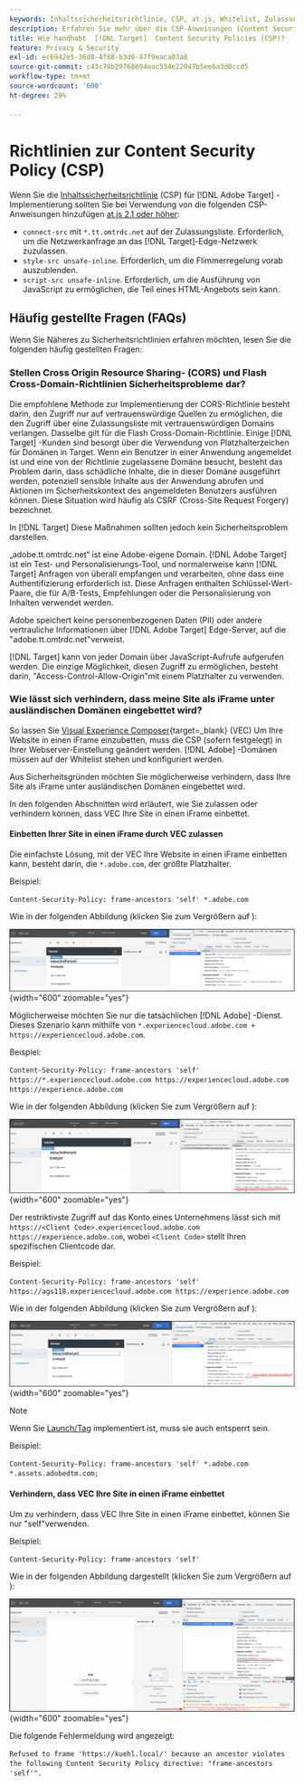 ```yaml
---
keywords: Inhaltssicherheitsrichtlinie, CSP, at.js, Whitelist, Zulassungsliste, Flackern, Vorab-Ausblenden, Vorab-Ausblenden, Vorab-Ausblenden, Inhaltssicherheitsrichtlinie, iFrame, iFrame
description: Erfahren Sie mehr über die CSP-Anweisungen (Content Security Policy), die Sie bei Verwendung von [!DNL Adobe Target].
title: Wie handhabt  [!DNL Target]  Content Security Policies (CSP)?
feature: Privacy & Security
exl-id: ec6942e5-36d8-4f88-b3d6-47f9eaca03a8
source-git-commit: c43c79b29768694eac534e22047b5ee6a3d0ccd5
workflow-type: tm+mt
source-wordcount: '600'
ht-degree: 29%

---
```


# Richtlinien zur Content Security Policy (CSP)

Wenn Sie die [Inhaltssicherheitsrichtlinie](https://de.wikipedia.org/wiki/Content_Security_Policy) (CSP) für [!DNL Adobe Target] -Implementierung sollten Sie bei Verwendung von die folgenden CSP-Anweisungen hinzufügen [at.js 2.1 oder höher](../../implement/client-side/atjs/target-atjs-versions.md):

* `connect-src` mit `*.tt.omtrdc.net` auf der Zulassungsliste. Erforderlich, um die Netzwerkanfrage an das [!DNL Target]-Edge-Netzwerk zuzulassen.
* `style-src unsafe-inline`. Erforderlich, um die Flimmerregelung vorab auszublenden.
* `script-src unsafe-inline`. Erforderlich, um die Ausführung von JavaScript zu ermöglichen, die Teil eines HTML-Angebots sein kann.

## Häufig gestellte Fragen (FAQs)

Wenn Sie Näheres zu Sicherheitsrichtlinien erfahren möchten, lesen Sie die folgenden häufig gestellten Fragen:

### Stellen Cross Origin Resource Sharing- (CORS) und Flash Cross-Domain-Richtlinien Sicherheitsprobleme dar?

Die empfohlene Methode zur Implementierung der CORS-Richtlinie besteht darin, den Zugriff nur auf vertrauenswürdige Quellen zu ermöglichen, die den Zugriff über eine Zulassungsliste mit vertrauenswürdigen Domains verlangen. Dasselbe gilt für die Flash Cross-Domain-Richtlinie. Einige [!DNL Target] -Kunden sind besorgt über die Verwendung von Platzhalterzeichen für Domänen in Target. Wenn ein Benutzer in einer Anwendung angemeldet ist und eine von der Richtlinie zugelassene Domäne besucht, besteht das Problem darin, dass schädliche Inhalte, die in dieser Domäne ausgeführt werden, potenziell sensible Inhalte aus der Anwendung abrufen und Aktionen im Sicherheitskontext des angemeldeten Benutzers ausführen können. Diese Situation wird häufig als CSRF (Cross-Site Request Forgery) bezeichnet.

In [!DNL Target] Diese Maßnahmen sollten jedoch kein Sicherheitsproblem darstellen.

„adobe.tt.omtrdc.net“ ist eine Adobe-eigene Domain. [!DNL Adobe Target] ist ein Test- und Personalisierungs-Tool, und normalerweise kann [!DNL Target] Anfragen von überall empfangen und verarbeiten, ohne dass eine Authentifizierung erforderlich ist. Diese Anfragen enthalten Schlüssel-Wert-Paare, die für A/B-Tests, Empfehlungen oder die Personalisierung von Inhalten verwendet werden.

Adobe speichert keine personenbezogenen Daten (PII) oder andere vertrauliche Informationen über [!DNL Adobe Target] Edge-Server, auf die &quot;adobe.tt.omtrdc.net&quot;verweist.

[!DNL Target] kann von jeder Domain über JavaScript-Aufrufe aufgerufen werden. Die einzige Möglichkeit, diesen Zugriff zu ermöglichen, besteht darin, &quot;Access-Control-Allow-Origin&quot;mit einem Platzhalter zu verwenden.

### Wie lässt sich verhindern, dass meine Site als iFrame unter ausländischen Domänen eingebettet wird?

So lassen Sie [Visual Experience Composer](https://experienceleague.adobe.com/docs/target/using/experiences/vec/visual-experience-composer.html){target=_blank} (VEC) Um Ihre Website in einen iFrame einzubetten, muss die CSP (sofern festgelegt) in Ihrer Webserver-Einstellung geändert werden. [!DNL Adobe] -Domänen müssen auf der Whitelist stehen und konfiguriert werden.

Aus Sicherheitsgründen möchten Sie möglicherweise verhindern, dass Ihre Site als iFrame unter ausländischen Domänen eingebettet wird.

In den folgenden Abschnitten wird erläutert, wie Sie zulassen oder verhindern können, dass VEC Ihre Site in einen iFrame einbettet.

#### Einbetten Ihrer Site in einen iFrame durch VEC zulassen

Die einfachste Lösung, mit der VEC Ihre Website in einen iFrame einbetten kann, besteht darin, die `*.adobe.com`, der größte Platzhalter.

Beispiel:

`Content-Security-Policy: frame-ancestors 'self' *.adobe.com`

Wie in der folgenden Abbildung (klicken Sie zum Vergrößern auf ):


![CSP mit dem breitesten Platzhalter](/help/dev/before-implement/privacy/assets/csp-adobe.png){width="600" zoomable="yes"}

Möglicherweise möchten Sie nur die tatsächlichen [!DNL Adobe] -Dienst. Dieses Szenario kann mithilfe von `*.experiencecloud.adobe.com + https://experiencecloud.adobe.com`.

Beispiel:

`Content-Security-Policy: frame-ancestors 'self' https://*.experiencecloud.adobe.com https://experiencecloud.adobe.com https://experience.adobe.com`

Wie in der folgenden Abbildung (klicken Sie zum Vergrößern auf ):

![CSP mit Experience Cloud-Scoping](/help/dev/before-implement/privacy/assets/csp-experiencecloud.png){width="600" zoomable="yes"}

Der restriktivste Zugriff auf das Konto eines Unternehmens lässt sich mit `https://<Client Code>.experiencecloud.adobe.com https://experience.adobe.com`, wobei `<Client Code>` stellt Ihren spezifischen Clientcode dar.

Beispiel:

`Content-Security-Policy: frame-ancestors 'self'  https://ags118.experiencecloud.adobe.com https://experience.adobe.com`

Wie in der folgenden Abbildung (klicken Sie zum Vergrößern auf ):

![CSP mit clientcode-Bereich](/help/dev/before-implement/privacy/assets/csp-clientcode.png){width="600" zoomable="yes"}

>[!NOTE]
>
>Wenn Sie [Launch/Tag](/help/dev/implement/client-side/atjs/how-to-deployatjs/implement-target-using-adobe-launch.md) implementiert ist, muss sie auch entsperrt sein.
>
>Beispiel:
>
> `Content-Security-Policy: frame-ancestors 'self' *.adobe.com *.assets.adobedtm.com;`

#### Verhindern, dass VEC Ihre Site in einen iFrame einbettet

Um zu verhindern, dass VEC Ihre Site in einen iFrame einbettet, können Sie nur &quot;self&quot;verwenden.

Beispiel:

`Content-Security-Policy: frame-ancestors 'self'`

Wie in der folgenden Abbildung dargestellt (klicken Sie zum Vergrößern auf ):

![CSP-Fehler](/help/dev/before-implement/privacy/assets/csp-error.png){width="600" zoomable="yes"}

Die folgende Fehlermeldung wird angezeigt:

`Refused to frame 'https://kuehl.local/' because an ancestor violates the following Content Security Policy directive: "frame-ancestors 'self'".`

